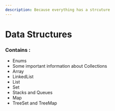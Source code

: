 ```yaml
---
description: Because everything has a strcuture
---
```


# Data Structures

### Contains : 

* Enums
* Some important information about Collections
* Array
* LinkedList
* List
* Set
* Stacks and Queues
* Map
* TreeSet and TreeMap



